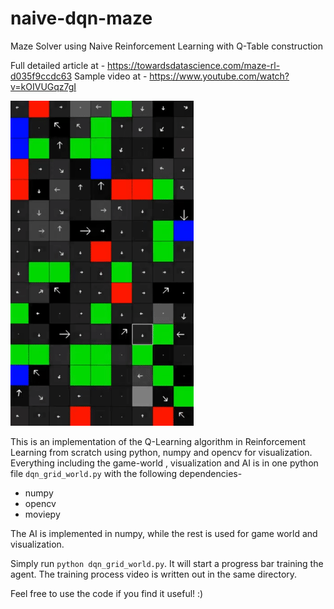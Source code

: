 # naive-dqn-maze
Maze Solver using Naive Reinforcement Learning with Q-Table construction

Full detailed article at - https://towardsdatascience.com/maze-rl-d035f9ccdc63
Sample video at - https://www.youtube.com/watch?v=kOIVUGqz7gI

![alt text](https://github.com/ironhide23586/naive-dqn-maze/blob/master/artifacts/animation.gif)

This is an implementation of the Q-Learning algorithm in Reinforcement Learning from scratch using python, numpy and opencv for visualization. Everything including the game-world  , visualization and AI is in one python file `dqn_grid_world.py` with the following dependencies-
- numpy
- opencv
- moviepy

The AI is implemented in numpy, while the rest is used for game world and visualization.

Simply run `python dqn_grid_world.py`. It will start a progress bar training the agent. The training process video is written out in the same directory.

Feel free to use the code if you find it useful! :)
